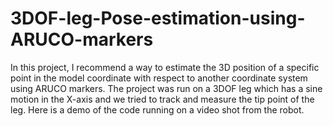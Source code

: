 # 3DOF-leg-Pose-estimation-using-ARUCO-markers

In this project, I recommend a way to estimate the 3D position of a specific point in the model coordinate with respect to another coordinate system using ARUCO markers. The project was run on a 3DOF leg which has a sine motion in the X-axis and we tried to track and measure the tip point of the leg. Here is a demo of the code running on a video shot from the robot.
